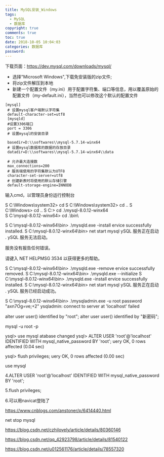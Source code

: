 ```yaml
---
title: MySQL安装_Windows
tags:
  - MySQL
  - 数据库
copyright: true
comments: true
toc: true
date: 2018-10-05 10:04:03
categories: 数据库
password:
---
```



下载页面：https://dev.mysql.com/downloads/mysql/

* 选择"Microsoft Windows",下载免安装版的zip文件;
* 将zip文件解压到本地
* 新建一个配置文件（my.ini）用于配置字符集、端口等信息，用以覆盖原始的配置文件（my-default.ini），当然也可以修改这个默认的配置文件

~~~
[mysql]
 # 设置mysql客户端默认字符集
 default-character-set=utf8 
 [mysqld]
 #设置3306端口
 port = 3306 
 # 设置mysql的安装目录

 basedir=D:\\softwares\\mysql-5.7.14-winx64
 # 设置mysql数据库的数据的存放目录
 datadir=D:\\softwares\\mysql-5.7.14-winx64\\data

 # 允许最大连接数
 max_connections=200
 # 服务端使用的字符集默认为UTF8
 character-set-server=utf8
 # 创建新表时将使用的默认存储引擎
 default-storage-engine=INNODB
~~~


输入cmd，以管理员身份运行控制台



S C:\Windows\system32> cd
S C:\Windows\system32> cd ..
S C:\Windows> cd ..
S C:\> cd .\mysql-8.0.12-winx64\
S C:\mysql-8.0.12-winx64> cd .\bin\



S C:\mysql-8.0.12-winx64\bin> .\mysqld.exe -install
ervice successfully installed.
S C:\mysql-8.0.12-winx64\bin> net start mysql
ySQL 服务正在启动 .
ySQL 服务无法启动。

服务没有报告任何错误。

请键入 NET HELPMSG 3534 以获得更多的帮助。

S C:\mysql-8.0.12-winx64\bin> .\mysqld.exe -remove
ervice successfully removed.
S C:\mysql-8.0.12-winx64\bin> .\mysqld.exe --initialize
S C:\mysql-8.0.12-winx64\bin> .\mysqld.exe -install
ervice successfully installed.
S C:\mysql-8.0.12-winx64\bin> net start mysql
ySQL 服务正在启动 .
ySQL 服务已经启动成功。


S C:\mysql-8.0.12-winx64\bin> .\mysqladmin.exe -u root password "axn7Og=ve;+2"
ysqladmin: connect to server at 'localhost' failed

alter user user() identified by "root";
alter user user() identified by "新密码";

mysql -u root -p 

ysql> use mysql
atabase changed
ysql> ALTER USER 'root'@'localhost' IDENTIFIED WITH mysql_native_password BY 'root';
uery OK, 0 rows affected (0.04 sec)

ysql> flush privileges;
uery OK, 0 rows affected (0.00 sec)

 
use mysql

4.ALTER USER 'root'@'localhost' IDENTIFIED WITH mysql_native_password BY 'root';

5.flush privileges;

6.可以用navicat登陆了


https://www.cnblogs.com/anstoner/p/6414440.html

net stop mysql

https://blog.csdn.net/czhilovely/article/details/80360146

https://blog.csdn.net/qq_42923798/article/details/81540122

https://blog.csdn.net/u012561176/article/details/78557320